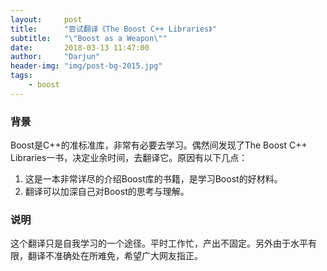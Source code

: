```yaml
---
layout:		post
title:		"尝试翻译《The Boost C++ Libraries》"
subtitle: 	"\"Boost as a Weapon\""
date:		2018-03-13 11:47:00
author:		"Darjun"
header-img:	"img/post-bg-2015.jpg"
tags:
    - boost
---
```


### 背景

Boost是C++的准标准库，非常有必要去学习。偶然间发现了The Boost C++ Libraries一书，决定业余时间，去翻译它。原因有以下几点：

1. 这是一本非常详尽的介绍Boost库的书籍，是学习Boost的好材料。
2. 翻译可以加深自己对Boost的思考与理解。

### 说明

这个翻译只是自我学习的一个途径。平时工作忙，产出不固定。另外由于水平有限，翻译不准确处在所难免，希望广大网友指正。